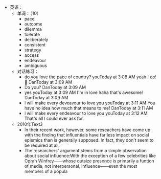 - 英语：
	- 单词：（10）
		- pace
		- outcome
		- dilemma
		- tolerate
		- deliberately
		- consistent
		- strategy
		- access
		- endeavour
		- ambiguous
	- 对话练习：
		- do you love the pace of country?
		  youToday at 3:08 AM
		  yeah I do! 🙌
		  DanToday at 3:09 AM
		- Do you?
		  DanToday at 3:09 AM
		- yes
		  youToday at 3:09 AM
		  I'm in love haha that's awesome!
		  DanToday at 3:09 AM
		- I will make every deveavour to love you
		  youToday at 3:11 AM
		  You have no idea how much that means to me!
		  DanToday at 3:11 AM
		- I will make every endeavour to love you
		  youToday at 3:12 AM
		  That's all I could ever ask for.
	- 2010年Text3
		- In their recent work, however, some reseachers have come up with the finding that influentials have far less impact on social epiemics than is generally supposed. In fact, they don't seem to be required at all.
		- The researchers' argument stems from a simple observation about social influence:With the exception of a few celebrities like Oprah Winfrey——whose outsize presence is primarily a funtion of media, not interpersonal, influence——even the most members of a popula